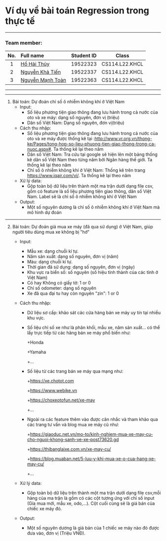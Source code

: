 # Ví dụ về bài toán Regression trong thực tế
---

### Team member:
|No.| Full name         |Student ID       |Class      |
|:-:|:------------------|:---------:|:--------:|
| 1	|[Hồ Hải Thủy](https://www.facebook.com/suzu2k1)	| 19522323	| CS114.L22.KHCL |
| 2	|[Nguyễn Khả Tiến](https://www.facebook.com/tiennguyenbangde)	| 19522337	| CS114.L22.KHCL |
| 3	|[Nguyễn Mạnh Toàn](https://www.facebook.com/acma.thosan.1)	  | 19522363	| CS114.L22.KHCL  |
---
---

1. Bài toán: Dự đoán chỉ số ô nhiễm không khí ở Việt Nam
   - Input:
     - Số liệu phương tiện giao thông đang lưu hành trong cả nước của oto và xe máy: dạng số nguyên, đơn vị (triệu)
     - Dân số Việt Nam: Dạng số nguyên, đơn vị(triệu)
   - Cách thu nhập: 
     - Số liệu phương tiện giao thông đang lưu hành trong cả nước của oto và xe máy được thống kê tại :http://www.vr.org.vn/thong-ke/Pages/tong-hop-so-lieu-phuong-tien-giao-thong-trong-ca-nuoc.aspx#. Ta thống kê lại theo năm
     - Dân số Việt Nam: Tra cứu tại google sẽ hiện lên một bảng thống kê dân số Việt Nam theo từng năm bởi Ngân hàng thế giới. Ta thống kê lại theo năm
     - Chỉ số ô nhiễm không khí ở Việt Nam: Thống kê trên trang https://www.iqair.com/vi/. Ta thống kê lại theo năm
   - Xử lý data:
     - Gộp toàn bộ dữ liệu trên thành một ma trận dưới dạng file csv, gồm có feature là số liệu phương tiện giao thông, dân số Việt Nam. Label sẽ là chỉ số ô nhiễm không khí ở Việt Nam
   - Output:
     - Một số nguyên dương  là chỉ số ô nhiễm không khí ở Việt Nam mà mô hình dự đoán

---

2. Bài toán: Dự đoán giá mua xe máy (đã qua sử dụng) ở Việt Nam, giúp người tiêu dùng mua xe không bị "hớ"
   - Input:
     - Mẫu xe: dạng chuỗi kí tự.
     - Năm sản xuất: dạng số nguyên, đơn vị (năm)
     - Màu: dạng chuỗi kí tự.
     - Thời gian đã sử dụng: dạng số nguyên, đơn vị (ngày)
     - Khu vực ra biển số: số nguyên (số hiệu tỉnh thành của các tỉnh ở Việt Nam)
     - Có hay Không có giấy tờ: 1 or 0
     - Chỉ số odometer: dạng số nguyên
     - Xe đã qua đại tu hay còn nguyên "zin": 1 or 0
   - Cách thu nhập: 
     - Dữ liệu sơ cấp: khảo sát các cửa hàng bán xe máy uy tín tại nhiều khu vực.
     - Số liệu chỉ số xe như là phân khối, mẫu xe, năm sản xuất... có thể lấy trực tiếp từ các hãng bán xe máy phổ biến như:
     
         +Honda
         
         +Yamaha
         
         +...
     - Số liệu từ các trang bán xe máy qua mạng như: 
        
        +https://xe.chotot.com
        
        +https://www.webike.vn
        
        +https://choxeotofun.net/xe-may
        
        +...
        
      -  Ngoài ra các feature thêm vào được cân nhắc và tham khảo qua các trang tư vấn và blog mua xe máy cũ như: 
        
         
         +https://giaoduc.net.vn/mo-to/kinh-nghiem-mua-xe-may-cu-cho-nguoi-khong-sanh-ve-xe-post73620.gd
        
         
         +https://thibanglaixe.com.vn/xe-may-cu/
        
         
         +https://blog.muaban.net/5-luu-y-khi-mua-xe-o-cua-hang-xe-may-cu/   
         
         +...
        
   - Xử lý data:
     - Gộp toàn bộ dữ liệu trên thành một ma trận dưới dạng file csv,mỗi hàng của ma trận là gồm có các cột tương ứng với chỉ số input (Gía mua mới, mẫu xe, odo,...). Cột cuối cùng sẽ là giá bán của chiếc xe máy đó.
   - Output:
     - Một số nguyên dương là giá bán của 1 chiếc xe máy nào đó được đưa vào, đơn vị (Triệu VNĐ).  
       
      
    
